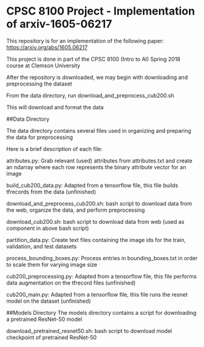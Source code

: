 # CPSC 8100 Project - Implementation of arxiv-1605-06217
This repository is for an implementation of the following paper: https://arxiv.org/abs/1605.06217

This project is done in part of the CPSC 8100 (Intro to AI) Spring 2018 course at Clemson University

After the repository is downloaded, we may begin with downloading and preprocessing the dataset

From the data directory, run download_and_preprocess_cub200.sh <data-dir>

This will download and format the data

##Data Directory

The data directory contains several files used in organizing and preparing the data for preprocessing

Here is a brief description of each file:

attributes.py: Grab relevant (used) attributes from attributes.txt and create an ndarray where each row represents the binary attribute vector for an image

build_cub200_data.py: Adapted from a tensorflow file, this file builds tfrecords from the data (unfinished)

download_and_preprocess_cub200.sh: bash script to download data from the web, organize the data, and perform preprocessing

download_cub200.sh: bash script to download data from web (used as component in above bash script)

partition_data.py: Create text files containing the image ids for the train, validation, and test datasets

process_bounding_boxes.py: Process entries in bounding_boxes.txt in order to scale them for varying image size

cub200_preprocessing.py: Adapted from a tensorflow file, this file performs data augmentation on the tfrecord files (unfinished)

cub200_main.py: Adapted from a tensorflow file, this file runs the resnet model on the dataset (unfinished)

##Models Directory
The models directory contains a script for downloading a pretrained ResNet-50 model

download_pretrained_resnet50.sh: bash script to download model checkpoint of pretrained ResNet-50
